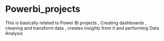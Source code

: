 # Powerbi_projects
This is basically related to Power BI projects , Creating dashboards , cleaning and transform data , creates insights from it and performing Data Analysis 
